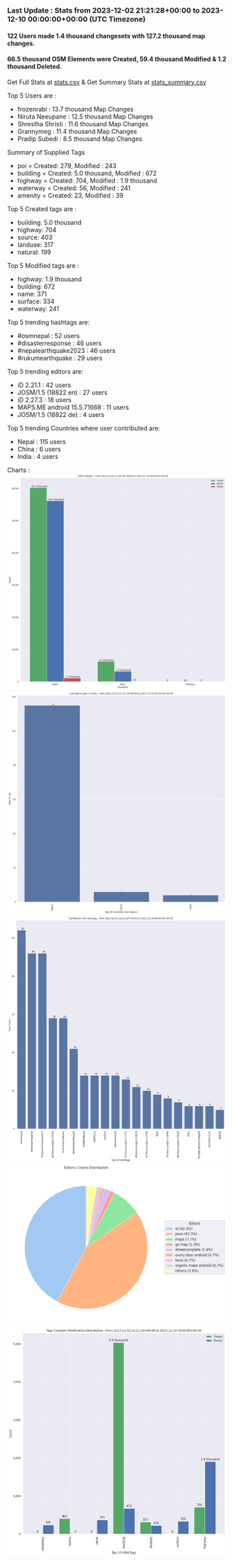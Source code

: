 ### Last Update : Stats from 2023-12-02 21:21:28+00:00 to 2023-12-10 00:00:00+00:00 (UTC Timezone)

#### 122 Users made 1.4 thousand changesets with 127.2 thousand map changes.
#### 66.5 thousand OSM Elements were Created, 59.4 thousand Modified & 1.2 thousand Deleted.
Get Full Stats at [stats.csv](/stats/Nepal/Weekly/stats.csv)
 & Get Summary Stats at [stats_summary.csv](/stats/Nepal/Weekly/stats_summary.csv)

Top 5 Users are : 
- frozenrabi : 13.7 thousand Map Changes
- Niruta Neeupane : 12.5 thousand Map Changes
- Shrestha Shristi : 11.6 thousand Map Changes
- Grannymeg : 11.4 thousand Map Changes
- Pradip Subedi : 8.5 thousand Map Changes

Summary of Supplied Tags
- poi = Created: 279, Modified : 243
- building = Created: 5.0 thousand, Modified : 672
- highway = Created: 704, Modified : 1.9 thousand
- waterway = Created: 56, Modified : 241
- amenity = Created: 23, Modified : 39


Top 5 Created tags are :
- building: 5.0 thousand
- highway: 704
- source: 403
- landuse: 317
- natural: 199


Top 5 Modified tags are :
- highway: 1.9 thousand
- building: 672
- name: 371
- surface: 334
- waterway: 241


Top 5 trending hashtags are:
- #osmnepal : 52 users
- #disasterresponse : 46 users
- #nepalearthquake2023 : 46 users
- #rukumearthquake : 29 users


Top 5 trending editors are:
- iD 2.21.1 : 42 users
- JOSM/1.5 (18822 en) : 27 users
- iD 2.27.3 : 18 users
- MAPS.ME android 15.5.71668 : 11 users
- JOSM/1.5 (18822 de) : 4 users


Top 5 trending Countries where user contributed are:
- Nepal : 115 users
- China : 6 users
- India : 4 users


 Charts : 
![Alt text](./stats_osm_changes.png) 
![Alt text](./stats_users_per_country.png) 
![Alt text](./stats_users_per_hashtag.png) 
![Alt text](./stats_editors_pie_chart.png) 
![Alt text](./stats_tags.png) 

